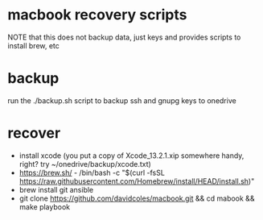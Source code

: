 # macbook recovery scripts

NOTE that this does not backup data, just keys and provides scripts to install brew, etc

# backup

run the ./backup.sh script to backup ssh and gnupg keys to onedrive

# recover

* install xcode (you put a copy of Xcode_13.2.1.xip somewhere handy, right? try ~/onedrive/backup/xcode.txt)
* https://brew.sh/ - /bin/bash -c "$(curl -fsSL https://raw.githubusercontent.com/Homebrew/install/HEAD/install.sh)"
* brew install git ansible
* git clone https://github.com/davidcoles/macbook.git && cd mabook && make playbook

